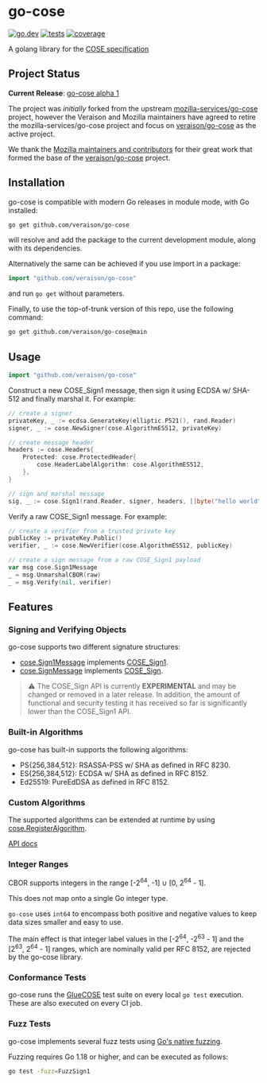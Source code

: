 # go-cose

[![go.dev](https://pkg.go.dev/badge/github.com/veraison/go-cose.svg)](https://pkg.go.dev/github.com/veraison/go-cose)
[![tests](https://github.com/veraison/go-cose/workflows/ci/badge.svg)](https://github.com/veraison/go-cose/actions?query=workflow%3Aci)
[![coverage](https://github.com/veraison/go-cose/workflows/cover%20%E2%89%A589%25/badge.svg)](https://github.com/veraison/go-cose/actions?query=workflow%3A%22cover%20%E2%89%A589%25%22)

A golang library for the [COSE specification][cose-spec]

## Project Status

**Current Release**: [go-cose alpha 1][release-alpha-1] 

The project was *initially* forked from the  upstream [mozilla-services/go-cose][mozilla-go-cose] project, however the Veraison and Mozilla maintainers have agreed to retire the mozilla-services/go-cose project and focus on [veraison/go-cose][veraison-go-cose] as the active project.

We thank the [Mozilla maintainers and contributors][mozilla-contributors] for their great work that formed the base of the [veraison/go-cose][veraison-go-cose] project.

## Installation

go-cose is compatible with modern Go releases in module mode, with Go installed:

```bash
go get github.com/veraison/go-cose
```

will resolve and add the package to the current development module, along with its dependencies.

Alternatively the same can be achieved if you use import in a package:

```go
import "github.com/veraison/go-cose"
```

and run `go get` without parameters.

Finally, to use the top-of-trunk version of this repo, use the following command:

```bash
go get github.com/veraison/go-cose@main
```

## Usage

```go
import "github.com/veraison/go-cose"
```

Construct a new COSE_Sign1 message, then sign it using ECDSA w/ SHA-512 and finally marshal it. For example:

```go
// create a signer
privateKey, _ := ecdsa.GenerateKey(elliptic.P521(), rand.Reader)
signer, _ := cose.NewSigner(cose.AlgorithmES512, privateKey)

// create message header
headers := cose.Headers{
    Protected: cose.ProtectedHeader{
        cose.HeaderLabelAlgorithm: cose.AlgorithmES512,
    },
}

// sign and marshal message
sig, _ := cose.Sign1(rand.Reader, signer, headers, []byte("hello world"), nil)
```

Verify a raw COSE_Sign1 message. For example:

```go
// create a verifier from a trusted private key
publicKey := privateKey.Public()
verifier, _ := cose.NewVerifier(cose.AlgorithmES512, publicKey)

// create a sign message from a raw COSE_Sign1 payload
var msg cose.Sign1Message
_ = msg.UnmarshalCBOR(raw)
_ = msg.Verify(nil, verifier)
```

## Features

### Signing and Verifying Objects

go-cose supports two different signature structures:
- [cose.Sign1Message](https://pkg.go.dev/github.com/veraison/go-cose#Sign1Message) implements [COSE_Sign1](https://datatracker.ietf.org/doc/html/rfc8152#section-4.2).
- [cose.SignMessage](https://pkg.go.dev/github.com/veraison/go-cose#SignMessage) implements [COSE_Sign](https://datatracker.ietf.org/doc/html/rfc8152#section-4.1).
> :warning: The COSE_Sign API is currently **EXPERIMENTAL** and may be changed or removed in a later release.  In addition, the amount of functional and security testing it has received so far is significantly lower than the COSE_Sign1 API.

### Built-in Algorithms

go-cose has built-in supports the following algorithms:
- PS{256,384,512}: RSASSA-PSS w/ SHA as defined in RFC 8230.
- ES{256,384,512}: ECDSA w/ SHA as defined in RFC 8152.
- Ed25519: PureEdDSA as defined in RFC 8152.

### Custom Algorithms

The supported algorithms can be extended at runtime by using [cose.RegisterAlgorithm](https://pkg.go.dev/github.com/veraison/go-cose#RegisterAlgorithm).

[API docs](https://pkg.go.dev/github.com/veraison/go-cose)

### Integer Ranges

CBOR supports integers in the range [-2<sup>64</sup>, -1] ∪ [0, 2<sup>64</sup> - 1].

This does not map onto a single Go integer type.

`go-cose` uses `int64` to encompass both positive and negative values to keep data sizes smaller and easy to use.

The main effect is that integer label values in the [-2<sup>64</sup>, -2<sup>63</sup> - 1] and the [2<sup>63</sup>, 2<sup>64</sup> - 1] ranges, which are nominally valid
per RFC 8152, are rejected by the go-cose library.

### Conformance Tests

go-cose runs the [GlueCOSE](https://github.com/gluecose/test-vectors) test suite on every local `go test` execution.
These are also executed on every CI job.

### Fuzz Tests

go-cose implements several fuzz tests using [Go's native fuzzing](https://go.dev/doc/fuzz).

Fuzzing requires Go 1.18 or higher, and can be executed as follows:

```bash
go test -fuzz=FuzzSign1
```

[cose-spec]:            https://datatracker.ietf.org/doc/draft-ietf-cose-rfc8152bis-struct/
[mozilla-contributors]: https://github.com/mozilla-services/go-cose/graphs/contributors
[mozilla-go-cose]:      http://github.com/mozilla-services/go-cose
[veraison-go-cose]:     https://github.com/veraison/go-cose
[release-alpha-1]:      https://github.com/veraison/go-cose/releases/tag/v1.0.0-alpha.1

